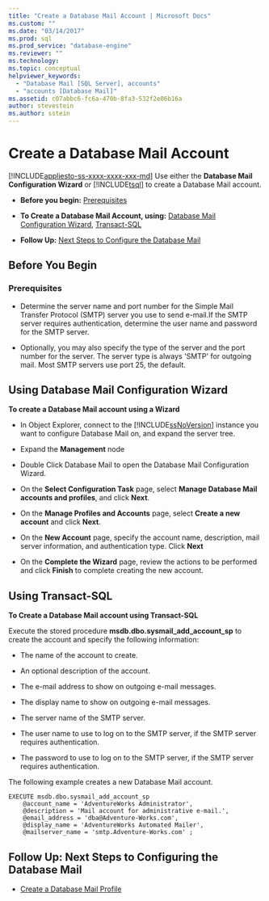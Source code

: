 ```yaml
---
title: "Create a Database Mail Account | Microsoft Docs"
ms.custom: ""
ms.date: "03/14/2017"
ms.prod: sql
ms.prod_service: "database-engine"
ms.reviewer: ""
ms.technology: 
ms.topic: conceptual
helpviewer_keywords: 
  - "Database Mail [SQL Server], accounts"
  - "accounts [Database Mail]"
ms.assetid: c07abbc6-fc6a-470b-8fa3-532f2e06b16a
author: stevestein
ms.author: sstein
---
```

# Create a Database Mail Account
[!INCLUDE[appliesto-ss-xxxx-xxxx-xxx-md](../../includes/appliesto-ss-xxxx-xxxx-xxx-md.md)]
  Use either the **Database Mail Configuration Wizard** or [!INCLUDE[tsql](../../includes/tsql-md.md)] to create a Database Mail account.  
  
-   **Before you begin:**  [Prerequisites](#Prerequisites)  
  
-   **To Create a Database Mail Account, using:**  [Database Mail Configuration Wizard](#SSMSProcedure), [Transact-SQL](#TsqlProcedure)  
  
-   **Follow Up:**  [Next Steps to Configure the Database Mail](#FollowUp)  
  
##  <a name="BeforeYouBegin"></a> Before You Begin  
  
###  <a name="Prerequisites"></a> Prerequisites  
  
-   Determine the server name and port number for the Simple Mail Transfer Protocol (SMTP) server you use to send e-mail.If the SMTP server requires authentication, determine the user name and password for the SMTP server.  
  
-   Optionally, you may also specify the type of the server and the port number for the server. The server type is always 'SMTP' for outgoing mail. Most SMTP servers use port 25, the default.  
  
##  <a name="SSMSProcedure"></a> Using Database Mail Configuration Wizard  
 **To create a Database Mail account using a Wizard**  
  
-   In Object Explorer, connect to the [!INCLUDE[ssNoVersion](../../includes/ssnoversion-md.md)] instance you want to configure Database Mail on, and expand the server tree.  
  
-   Expand the **Management** node  
  
-   Double Click Database Mail to open the Database Mail Configuration Wizard.  
  
-   On the **Select Configuration Task** page, select **Manage Database Mail accounts and profiles**, and click **Next**.  
  
-   On the **Manage Profiles and Accounts** page, select **Create a new account** and click **Next**.  
  
-   On the **New Account** page, specify the account name, description, mail server information, and authentication type. Click **Next**  
  
-   On the **Complete the Wizard** page, review the actions to be performed and click **Finish** to complete creating the new account.  
  
##  <a name="TsqlProcedure"></a> Using Transact-SQL  
 **To Create a Database Mail account using Transact-SQL**  
  
 Execute the stored procedure **msdb.dbo.sysmail_add_account_sp** to create the account and specify the following information:  
  
-   The name of the account to create.  
  
-   An optional description of the account.  
  
-   The e-mail address to show on outgoing e-mail messages.  
  
-   The display name to show on outgoing e-mail messages.  
  
-   The server name of the SMTP server.  
  
-   The user name to use to log on to the SMTP server, if the SMTP server requires authentication.  
  
-   The password to use to log on to the SMTP server, if the SMTP server requires authentication.  
  
 The following example creates a new Database Mail account.  
  
```  
EXECUTE msdb.dbo.sysmail_add_account_sp  
    @account_name = 'AdventureWorks Administrator',  
    @description = 'Mail account for administrative e-mail.',  
    @email_address = 'dba@Adventure-Works.com',  
    @display_name = 'AdventureWorks Automated Mailer',  
    @mailserver_name = 'smtp.Adventure-Works.com' ;  
```  
  
##  <a name="FollowUp"></a> Follow Up: Next Steps to Configuring the Database Mail  
  
-   [Create a Database Mail Profile](../../relational-databases/database-mail/create-a-database-mail-profile.md)  
  
  
